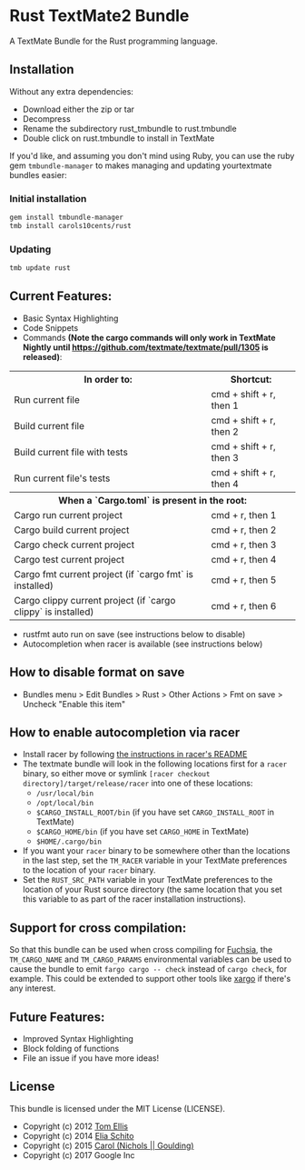 # Rust TextMate2 Bundle

A TextMate Bundle for the Rust programming language.

## Installation

Without any extra dependencies:

* Download either the zip or tar
* Decompress
* Rename the subdirectory rust_tmbundle to rust.tmbundle
* Double click on rust.tmbundle to install in TextMate

If you'd like, and assuming you don't mind using Ruby, you can use the ruby gem
`tmbundle-manager` to makes managing and updating yourtextmate bundles easier:

### Initial installation

```bash
gem install tmbundle-manager
tmb install carols10cents/rust
```

### Updating

```bash
tmb update rust
```

## Current Features:

- Basic Syntax Highlighting
- Code Snippets
- Commands **(Note the cargo commands will only work in TextMate Nightly until https://github.com/textmate/textmate/pull/1305 is released)**:

<table>
  <tr>
    <th>In order to:</th>
    <th>Shortcut:</th>
  </tr>
  <tr>
    <td>Run current file</td>
    <td>cmd + shift + r, then 1</td>
  </tr>
  <tr>
    <td>Build current file</td>
    <td>cmd + shift + r, then 2</td>
  </tr>
  <tr>
    <td>Build current file with tests</td>
    <td>cmd + shift + r, then 3</td>
  </tr>
  <tr>
    <td>Run current file's tests</td>
    <td>cmd + shift + r, then 4</td>
  </tr>
  <tr>
    <th colspan="2">
      When a `Cargo.toml` is present in the root:
    </th>
  </tr>
  <tr>
    <td>Cargo run current project</td>
    <td>cmd + r, then 1</td>
  </tr>
  <tr>
    <td>Cargo build current project</td>
    <td>cmd + r, then 2</td>
  </tr>
  <tr>
    <td>Cargo check current project</td>
    <td>cmd + r, then 3</td>
  </tr>
  <tr>
    <td>Cargo test current project</td>
    <td>cmd + r, then 4</td>
  </tr>
  <tr>
    <td>Cargo fmt current project (if `cargo fmt` is installed)</td>
    <td>cmd + r, then 5</td>
  </tr>
  <tr>
    <td>Cargo clippy current project (if `cargo clippy` is installed)</td>
    <td>cmd + r, then 6</td>
  </tr>
</table>

- rustfmt auto run on save (see instructions below to disable)
- Autocompletion when racer is available (see instructions below)

## How to disable format on save

 - Bundles menu > Edit Bundles > Rust > Other Actions > Fmt on save > Uncheck "Enable this item"


## How to enable autocompletion via racer

- Install racer by following [the instructions in racer's README](https://github.com/phildawes/racer)
- The textmate bundle will look in the following locations first for a `racer` binary, so either move or symlink `[racer checkout directory]/target/release/racer` into one of these locations:
  - `/usr/local/bin`
  - `/opt/local/bin`
  - `$CARGO_INSTALL_ROOT/bin` (if you have set `CARGO_INSTALL_ROOT` in TextMate)
  - `$CARGO_HOME/bin`  (if you have set `CARGO_HOME` in TextMate)
  - `$HOME/.cargo/bin`
- If you want your `racer` binary to be somewhere other than the locations in the last step, set the `TM_RACER` variable in your TextMate preferences to the location of your `racer` binary.
- Set the `RUST_SRC_PATH` variable in your TextMate preferences to the location of your Rust source directory (the same location that you set this variable to as part of the racer installation instructions).

## Support for cross compilation:

So that this bundle can be used when cross compiling for [Fuchsia](https://fuchsia.googlesource.com/docs/+/HEAD/book.md), the `TM_CARGO_NAME` and `TM_CARGO_PARAMS` environmental variables can be used to cause the bundle to emit `fargo cargo -- check` instead of `cargo check`, for example. This could be extended to support other tools like
[xargo](https://github.com/japaric/xargo) if there's any interest.

## Future Features:

- Improved Syntax Highlighting
- Block folding of functions
- File an issue if you have more ideas!

## License

This bundle is licensed under the MIT License (LICENSE).

* Copyright (c) 2012 [Tom Ellis](http://www.webmuse.co.uk/)
* Copyright (c) 2014 [Elia Schito](http://elia.schito.me/)
* Copyright (c) 2015 [Carol (Nichols || Goulding)](http://carol-nichols.com)
* Copyright (c) 2017 Google Inc
